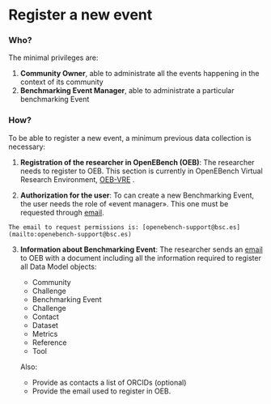 # Register a new event

###  Who?

The minimal privileges are:
   1.   **Community Owner**, able to administrate all the events happening in the context of its community 
   2.   **Benchmarking Event Manager**, able to administrate a particular benchmarking Event

### How?

To be able to register a new event, a minimum previous data collection is necessary:

1.  **Registration of the researcher in OpenEBench (OEB)**: The researcher needs to register to OEB. This section is currently in OpenEBench Virtual Research Environment, [OEB-VRE](https://inb.bsc.es/auth/realms/openebench/protocol/openid-connect/auth?state=f5f54a64b3adc893017d9e55aa2ec4e3&response_type=code&approval_prompt=auto&redirect_uri=https%3A%2F%2Fopenebench.bsc.es%2Fvre%2F%2Fapplib%2FloginToken.php&client_id=oeb-vre) .

2.  **Authorization for the user**: To can create a new Benchmarking Event, the user needs the role of «event manager». This one must be requested through [email](mailto:openebench-support@bsc.es).

   ```{note}
   The email to request permissions is: [openebench-support@bsc.es](mailto:openebench-support@bsc.es)
   ```

3.  **Information about Benchmarking Event**: The researcher sends an [email](openebench-support@bsc.es) to OEB with a document including all the information required to register all Data Model objects:

      -   Community
      -   Challenge
      -   Benchmarking Event
      -   Challenge
      -   Contact
      -   Dataset
      -   Metrics
      -   Reference
      -   Tool

      Also:
      -   Provide as contacts a list of ORCIDs (optional)
      -   Provide the email used to register in OEB.

